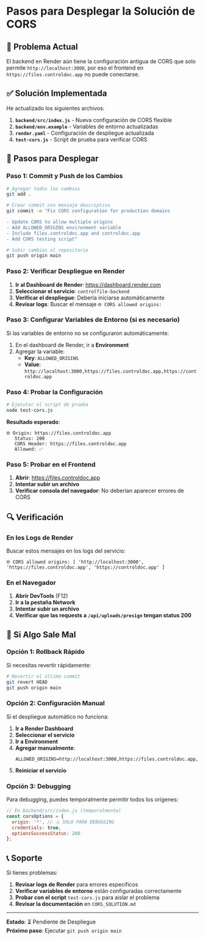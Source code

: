 # Pasos para Desplegar la Solución de CORS

## 🚨 Problema Actual

El backend en Render aún tiene la configuración antigua de CORS que solo permite `http://localhost:3000`, por eso el frontend en `https://files.controldoc.app` no puede conectarse.

## ✅ Solución Implementada

He actualizado los siguientes archivos:

1. **`backend/src/index.js`** - Nueva configuración de CORS flexible
2. **`backend/env.example`** - Variables de entorno actualizadas
3. **`render.yaml`** - Configuración de despliegue actualizada
4. **`test-cors.js`** - Script de prueba para verificar CORS

## 🚀 Pasos para Desplegar

### Paso 1: Commit y Push de los Cambios

```bash
# Agregar todos los cambios
git add .

# Crear commit con mensaje descriptivo
git commit -m "Fix CORS configuration for production domains

- Update CORS to allow multiple origins
- Add ALLOWED_ORIGINS environment variable
- Include files.controldoc.app and controldoc.app
- Add CORS testing script"

# Subir cambios al repositorio
git push origin main
```

### Paso 2: Verificar Despliegue en Render

1. **Ir al Dashboard de Render**: https://dashboard.render.com
2. **Seleccionar el servicio**: `controlfile-backend`
3. **Verificar el despliegue**: Debería iniciarse automáticamente
4. **Revisar logs**: Buscar el mensaje `🌐 CORS allowed origins:`

### Paso 3: Configurar Variables de Entorno (si es necesario)

Si las variables de entorno no se configuraron automáticamente:

1. En el dashboard de Render, ir a **Environment**
2. Agregar la variable:
   - **Key**: `ALLOWED_ORIGINS`
   - **Value**: `http://localhost:3000,https://files.controldoc.app,https://controldoc.app`

### Paso 4: Probar la Configuración

```bash
# Ejecutar el script de prueba
node test-cors.js
```

**Resultado esperado**:
```
🌐 Origin: https://files.controldoc.app
   Status: 200
   CORS Header: https://files.controldoc.app
   Allowed: ✅
```

### Paso 5: Probar en el Frontend

1. **Abrir**: https://files.controldoc.app
2. **Intentar subir un archivo**
3. **Verificar consola del navegador**: No deberían aparecer errores de CORS

## 🔍 Verificación

### En los Logs de Render

Buscar estos mensajes en los logs del servicio:

```
🌐 CORS allowed origins: [ 'http://localhost:3000', 'https://files.controldoc.app', 'https://controldoc.app' ]
```

### En el Navegador

1. **Abrir DevTools** (F12)
2. **Ir a la pestaña Network**
3. **Intentar subir un archivo**
4. **Verificar que las requests a `/api/uploads/presign` tengan status 200**

## 🚨 Si Algo Sale Mal

### Opción 1: Rollback Rápido

Si necesitas revertir rápidamente:

```bash
# Revertir el último commit
git revert HEAD
git push origin main
```

### Opción 2: Configuración Manual

Si el despliegue automático no funciona:

1. **Ir a Render Dashboard**
2. **Seleccionar el servicio**
3. **Ir a Environment**
4. **Agregar manualmente**:
   ```
   ALLOWED_ORIGINS=http://localhost:3000,https://files.controldoc.app,https://controldoc.app
   ```
5. **Reiniciar el servicio**

### Opción 3: Debugging

Para debugging, puedes temporalmente permitir todos los orígenes:

```javascript
// En backend/src/index.js (temporalmente)
const corsOptions = {
  origin: '*', // ⚠️ SOLO PARA DEBUGGING
  credentials: true,
  optionsSuccessStatus: 200
};
```

## 📞 Soporte

Si tienes problemas:

1. **Revisar logs de Render** para errores específicos
2. **Verificar variables de entorno** están configuradas correctamente
3. **Probar con el script** `test-cors.js` para aislar el problema
4. **Revisar la documentación** en `CORS_SOLUTION.md`

---

**Estado**: ⏳ Pendiente de Despliegue  
**Próximo paso**: Ejecutar `git push origin main`
